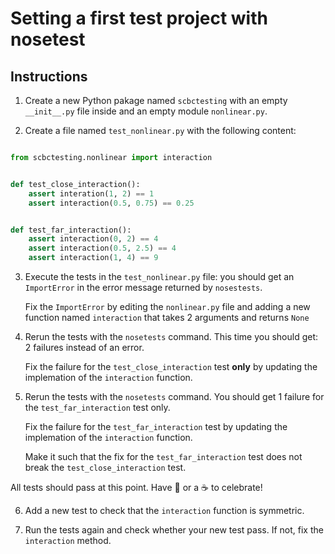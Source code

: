 # Setting a first test project with nosetest

## Instructions

1. Create a new Python pakage named `scbctesting` with an empty `__init__.py`
   file inside and an empty module `nonlinear.py`.

2. Create a file named `test_nonlinear.py` with the following content:

```python

from scbctesting.nonlinear import interaction


def test_close_interaction():
    assert interation(1, 2) == 1
    assert interaction(0.5, 0.75) == 0.25 


def test_far_interaction():
    assert interaction(0, 2) == 4
    assert interaction(0.5, 2.5) == 4
    assert interaction(1, 4) == 9
```

3. Execute the tests in the `test_nonlinear.py` file: you should get an
   `ImportError` in the error message returned by `nosestests`.


   Fix the `ImportError` by editing the `nonlinear.py` file and adding a
   new function named `interaction` that takes 2 arguments and returns
   `None`

4. Rerun the tests with the `nosetests` command. This time you should get:
   2 failures instead of an error.

   Fix the failure for the `test_close_interaction` test **only** by updating
   the implemation of the `interaction` function.

5. Rerun the tests with the `nosetests` command. You should get 1 failure
   for the `test_far_interaction` test only.

   Fix the failure for the `test_far_interaction` test by updating
   the implemation of the `interaction` function.

   Make it such that the fix for the `test_far_interaction` test does not
   break the `test_close_interaction` test.

All tests should pass at this point. Have :beers: or a :coffee:
to celebrate!

6. Add a new test to check that the `interaction` function is symmetric.

7. Run the tests again and check whether your new test pass. If not, fix
   the `interaction` method.